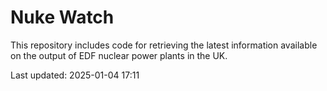 # Nuke Watch

This repository includes code for retrieving the latest information available on the output of EDF nuclear power plants in the UK.

Last updated: 2025-01-04 17:11